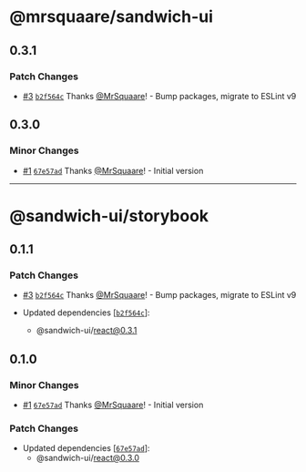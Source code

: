 # @mrsquaare/sandwich-ui

## 0.3.1

### Patch Changes

- [#3](https://github.com/MrSquaare/sandwich-ui/pull/3) [`b2f564c`](https://github.com/MrSquaare/sandwich-ui/commit/b2f564cbfdd825519727065e9037e2f6c6d9c02f) Thanks [@MrSquaare](https://github.com/MrSquaare)! - Bump packages, migrate to ESLint v9

## 0.3.0

### Minor Changes

- [#1](https://github.com/MrSquaare/sandwich-ui/pull/1) [`67e57ad`](https://github.com/MrSquaare/sandwich-ui/commit/67e57ad4e631cc20297386ad3099dfe48aceae87) Thanks [@MrSquaare](https://github.com/MrSquaare)! - Initial version

---

# @sandwich-ui/storybook

## 0.1.1

### Patch Changes

- [#3](https://github.com/MrSquaare/sandwich-ui/pull/3) [`b2f564c`](https://github.com/MrSquaare/sandwich-ui/commit/b2f564cbfdd825519727065e9037e2f6c6d9c02f) Thanks [@MrSquaare](https://github.com/MrSquaare)! - Bump packages, migrate to ESLint v9

- Updated dependencies [[`b2f564c`](https://github.com/MrSquaare/sandwich-ui/commit/b2f564cbfdd825519727065e9037e2f6c6d9c02f)]:
  - @sandwich-ui/react@0.3.1

## 0.1.0

### Minor Changes

- [#1](https://github.com/MrSquaare/sandwich-ui/pull/1) [`67e57ad`](https://github.com/MrSquaare/sandwich-ui/commit/67e57ad4e631cc20297386ad3099dfe48aceae87) Thanks [@MrSquaare](https://github.com/MrSquaare)! - Initial version

### Patch Changes

- Updated dependencies [[`67e57ad`](https://github.com/MrSquaare/sandwich-ui/commit/67e57ad4e631cc20297386ad3099dfe48aceae87)]:
  - @sandwich-ui/react@0.3.0

